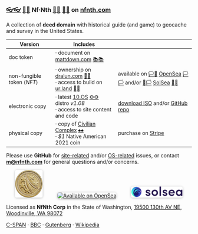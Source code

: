 
### [👓👓](http://xn--4p8ha.ws) [🧤🧤](http://xn--uv9ha.ws) Nf·Nth [👖👖](http://xn--7p8ha.ws) [🧦🧦](http://xn--wv9ha.ws/) on [nfnth.com](https://nfnth.com)

A collection of **deed domain** with historical guide (and game) to geocache and survey in the United States.

|Version|Includes||
|-|-|-|
|doc token|· document on [mattdown.com](https://mattdown.com) [📚📚](https://xn--zt8ha.ws)||
|non-fungible token (*NFT*)|· ownership on [dralun.com](https://dralun.com) [🌳🌳](https://xn--wh8ha.ws)<br/>· access to build on [ur.land](https://ur.land) [🙂🙂](https://xn--938ha.ws)|available on [🏳🏴](https://xn--en8hc.ws) [OpenSea](https://opensea.io/nfnth) [🏳🏳](https://xn--en8ha.ws) and/or [🏴🏳](https://xn--en8hb.ws) [SolSea](https://solsea.io/login) [🏴🏴](https://xn--fn8ha.ws)|
|electronic copy|· latest [10.OS]() [⚙⚙](https://xn--x7ha.ws) distro *v1.08*<br/>· access to site content and code|[download ISO](https://github.com/nfnth/os) and/or [GitHub repo](https://github.com/nfnth/os)|
|physical copy|· copy of [Civilian Complex]() [♠♠](http://xn--b6ha.ws)<br/>· *$1* Native American 2021 coin|purchase on [Stripe](https://buy.stripe.com/5kA4hL5NB6Qv7Ty5kk)|

Please use **GitHub** for [site-related](https://github.com/nfnth/nfnth/issues) and/or [OS-related](https://github.com/nfnth/nfnth/issues) issues, or contact **m@nfnth.com** for general questions and/or concerns.

<a href="https://buy.stripe.com/5kA4hL5NB6Qv7Ty5kk" target="_blank"><img style="margin-left:24px; width:75px; border-radius:5px; box-shadow: 0px 1px 6px rgba(0, 0, 0, 0.25);" src="img/coin.jpg" alt="Purchase NfNth Collectible" /></a>&nbsp;&nbsp;&nbsp;&nbsp;<a href="https://opensea.io/nfnth" title="Buy on OpenSea" target="_blank"><img style="margin-left:24px; width:160px; border-radius:5px; box-shadow: 0px 1px 6px rgba(0, 0, 0, 0.25);" src="https://storage.googleapis.com/opensea-static/Logomark/Badge%20-%20Available%20On%20-%20Light.png" alt="Available on OpenSea" /></a>&nbsp;&nbsp;&nbsp;&nbsp;<a href="https://solsea.io/login" title="Buy on SolSea" target="_blank"><img style="margin-left:24px; width:140px; border-radius:5px; box-shadow: 0px 1px 6px rgba(0, 0, 0, 0.25);" src="img/SolSea_Logo.svg" alt="Available on SolSea" /></a>

Licensed as **NfNth Corp** in the State of Washington, [19500 130th AV NE, Woodinville, WA 98072](https://www.google.com/maps/place/19500+130th+Ave+NE,+Woodinville,+WA+98072/@47.7479925,-122.1874976,14.79z/data=!4m8!1m2!2m1!1surland!3m4!1s0x54900e91e7d1bbd7:0xc04ec07789786761!8m2!3d47.7690595!4d-122.1662039)

[C-SPAN](https://www.c-span.org) · [BBC](http://feeds.bbci.co.uk/news/rss.xml) · [Gutenberg](http://www.gutenberg.org) · [Wikipedia](http://www.wikipedia.org/wiki/Special:Random)
